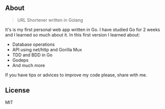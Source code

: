 ## About
> URL Shortener written in Golang

It's is my first personal web app written in Go. I have studied Go for 2 weeks and I learned so much about it.
In this first version I learned about:

* Database operations
* API using net/http and Gorilla Mux
* TDD and BDD in Go
* Godeps
* And much more

If you have tips or advices to improve my code please, share with me.

## License

MIT